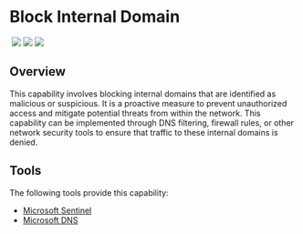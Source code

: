 # Block Internal Domain
&nbsp;![](https://img.shields.io/badge/ID-C3104-blue)&nbsp;![](https://img.shields.io/badge/Phase-Containment_%28P0003%29-blue)&nbsp;![](https://img.shields.io/badge/Category-Network-blue)
## Overview
This capability involves blocking internal domains that are identified as malicious or suspicious. It is a proactive measure to prevent unauthorized access and mitigate potential threats from within the network. This capability can be implemented through DNS filtering, firewall rules, or other network security tools to ensure that traffic to these internal domains is denied.

## Tools
The following tools provide this capability:

- [Microsoft Sentinel](../tool/ms-sentinel/C3104.md)
- [Microsoft DNS](../tool/ms-dns/C3104.md)